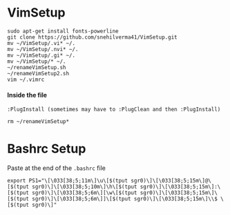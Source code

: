 # VimSetup
```
sudo apt-get install fonts-powerline
git clone https://github.com/snehilverma41/VimSetup.git
mv ~/VimSetup/.vi* ~/.
mv ~/VimSetup/.nvi* ~/.
mv ~/VimSetup/.gi* ~/.
mv ~/VimSetup/* ~/.
~/renameVimSetup.sh
~/renameVimSetup2.sh
vim ~/.vimrc
```
#### Inside the file
```
:PlugInstall (sometimes may have to :PlugClean and then :PlugInstall)
```

```
rm ~/renameVimSetup*
```

# Bashrc Setup

Paste at the end of the ```.bashrc``` file

```
export PS1="\[\033[38;5;11m\]\u\[$(tput sgr0)\]\[\033[38;5;15m\]@\[$(tput sgr0)\]\[\033[38;5;10m\]\h\[$(tput sgr0)\]\[\033[38;5;15m\]:\[$(tput sgr0)\]\[\033[38;5;6m\][\w\[$(tput sgr0)\]\[\033[38;5;15m\]\[$(tput sgr0)\]\[\033[38;5;6m\]]\[$(tput sgr0)\]\[\033[38;5;15m\]\\$ \[$(tput sgr0)\]"
```
